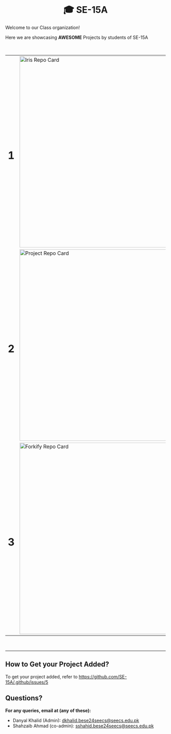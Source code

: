<h1 align="center">🎓 SE-15A </h1>

Welcome to our Class organization!

Here we are showcasing **AWESOME** Projects by students of SE-15A

<br>


<table align="center">


  <!-- TABLE FOR ADDING PROJECTS -->

  <!-- ADD YOUR PROJECT BELLOW THIS COMMENT -->


<tr>
  <td width="100" align="center">
    <h1>1</h1>
  </td>

  <!-- Left: Repo Card -->
  <td>
    <a href="https://github.com/d-khalid/iris">
      <img
        src="https://github-readme-stats.vercel.app/api/pin/?username=d-khalid&repo=iris&theme=github_dark"
        width="600"
        alt="Iris Repo Card"
      >
    </a>
  </td>

  <!-- Right: Circular Avatars (no styles) -->
  <td width="200" align="center">
    <a href="https://github.com/d-khalid">
      <img
        src="https://images.weserv.nl/?url=avatars.githubusercontent.com/d-khalid&mask=circle&w=64&h=64"
        width="64"
        height="64"
        alt="d-khalid"
      >
    </a>
    <a href="https://github.com/shahzaibahmad05">
      <img
        src="https://images.weserv.nl/?url=avatars.githubusercontent.com/shahzaibahmad05&mask=circle&w=64&h=64"
        width="64"
        height="64"
        alt="shahzaibahmad05"
      >
    </a>
  </td>
</tr>



<tr>
  <td width="100" align="center">
    <h1>2</h1>
  </td>

  <!-- Left: Repo Card -->
  <td>
    <a href="https://github.com/muhammadali182-q/Ballistic-Missile">
      <img
        src="https://github-readme-stats.vercel.app/api/pin/?username=muhammadali182-q&repo=Ballistic-Missile&theme=github_dark"
        width="600"
        alt="Project Repo Card"
      >
    </a>
  </td>

  <!-- Right: Circular Avatars (no styles) -->
  <td width="200" align="center">
    <a href="https://github.com/muhammadali182-q">
      <img
        src="https://images.weserv.nl/?url=avatars.githubusercontent.com/muhammadali182-q&mask=circle&w=64&h=64"
        width="64"
        height="64"
        alt="Muhammad Ali"
      >
    </a>
  </td>
</tr>

<tr>
  <td width="100" align="center">
    <h1>3</h1>
  </td>
  <!-- Left: Repo Card -->
  <td>
    <a href="https://github.com/JawadAhmed1402/Forkify">
      <img
        src="https://github-readme-stats.vercel.app/api/pin/?username=JawadAhmed1402&repo=Forkify&theme=github_dark"
        width="600"
        alt="Forkify Repo Card"
      >
    </a>
  </td>
  <!-- Right: Circular Avatars -->
  <td width="200" align="center">
    <a href="https://github.com/JawadAhmed1402">
      <img
        src="https://images.weserv.nl/?url=avatars.githubusercontent.com/JawadAhmed1402&mask=circle&w=64&h=64"
        width="64"
        height="64"
        alt="JawadAhmed1402"
      >
    </a>
  </td>
</tr>
</table>


<br>
<hr>

## How to Get your Project Added?

To get your project added, refer to https://github.com/SE-15A/.github/issues/5

## Questions?

**For any queries, email at (any of these):**

- Danyal Khalid (Admin): dkhalid.bese24seecs@seecs.edu.pk
- Shahzaib Ahmad (co-admin): sshahid.bese24seecs@seecs.edu.pk
